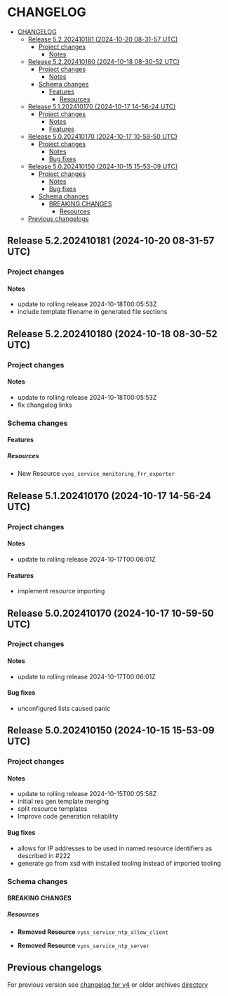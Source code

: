 
# CHANGELOG

<!--TOC-->

- [CHANGELOG](#changelog)
  - [Release 5.2.202410181 (2024-10-20 08-31-57 UTC)](#release-52202410181-2024-10-20-08-31-57-utc)
    - [Project changes](#project-changes)
      - [Notes](#notes)
  - [Release 5.2.202410180 (2024-10-18 08-30-52 UTC)](#release-52202410180-2024-10-18-08-30-52-utc)
    - [Project changes](#project-changes-1)
      - [Notes](#notes-1)
    - [Schema changes](#schema-changes)
      - [Features](#features)
        - [Resources](#resources)
  - [Release 5.1.202410170 (2024-10-17 14-56-24 UTC)](#release-51202410170-2024-10-17-14-56-24-utc)
    - [Project changes](#project-changes-2)
      - [Notes](#notes-2)
      - [Features](#features-1)
  - [Release 5.0.202410170 (2024-10-17 10-59-50 UTC)](#release-50202410170-2024-10-17-10-59-50-utc)
    - [Project changes](#project-changes-3)
      - [Notes](#notes-3)
      - [Bug fixes](#bug-fixes)
  - [Release 5.0.202410150 (2024-10-15 15-53-09 UTC)](#release-50202410150-2024-10-15-15-53-09-utc)
    - [Project changes](#project-changes-4)
      - [Notes](#notes-4)
      - [Bug fixes](#bug-fixes-1)
    - [Schema changes](#schema-changes-1)
      - [BREAKING CHANGES](#breaking-changes)
        - [Resources](#resources-1)
  - [Previous changelogs](#previous-changelogs)

<!--TOC-->


## Release 5.2.202410181 (2024-10-20 08-31-57 UTC)
### Project changes
#### Notes
* update to rolling release 2024-10-18T00:05:53Z
* include template filename in generated file sections


## Release 5.2.202410180 (2024-10-18 08-30-52 UTC)
### Project changes
#### Notes
* update to rolling release 2024-10-18T00:05:53Z
* fix changelog links

### Schema changes
#### Features

##### Resources
* New Resource `vyos_service_monitoring_frr_exporter`









## Release 5.1.202410170 (2024-10-17 14-56-24 UTC)
### Project changes
#### Notes
* update to rolling release 2024-10-17T00:06:01Z
#### Features
* implement resource importing


## Release 5.0.202410170 (2024-10-17 10-59-50 UTC)
### Project changes
#### Notes
* update to rolling release 2024-10-17T00:06:01Z
#### Bug fixes
* unconfigured lists caused panic


## Release 5.0.202410150 (2024-10-15 15-53-09 UTC)
### Project changes
#### Notes
* update to rolling release 2024-10-15T00:05:58Z
* initial res gen template merging
* split resource templates
* Improve code generation reliability
#### Bug fixes
* allows for IP addresses to be used in named resource identifiers as described in #222
* generate go from xsd with installed tooling instead of imported tooling

### Schema changes
#### BREAKING CHANGES

##### Resources
* **Removed Resource** `vyos_service_ntp_allow_client`

* **Removed Resource** `vyos_service_ntp_server`








## Previous changelogs
For previous version see [changelog for v4](data/changelogs/CHANGELOG-v4.md) or older archives [directory](data/changelogs/)
